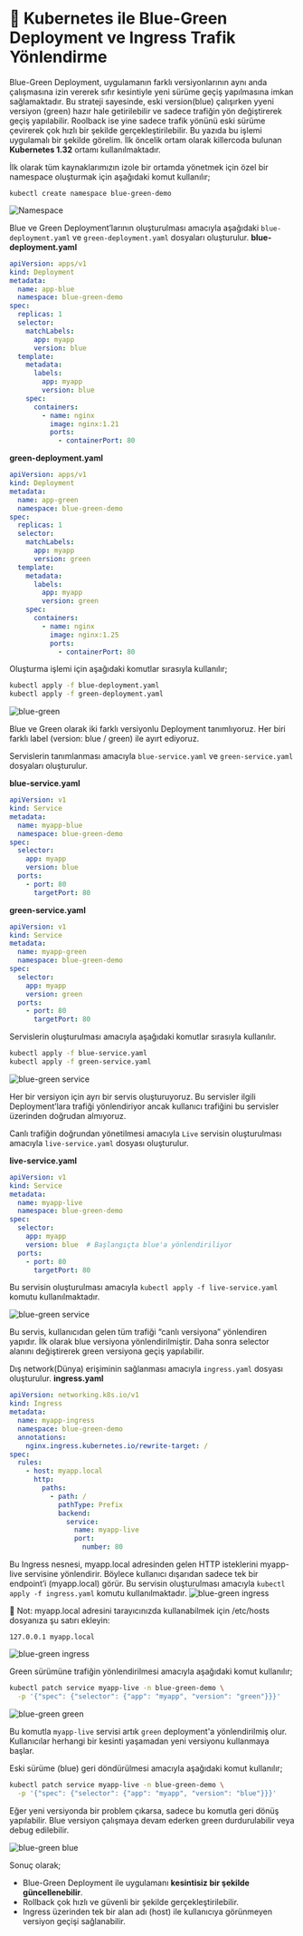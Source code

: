 # 🚀 Kubernetes ile Blue-Green Deployment ve Ingress Trafik Yönlendirme

Blue-Green Deployment, uygulamanın farklı versiyonlarının aynı anda çalışmasına izin vererek sıfır kesintiyle yeni sürüme geçiş yapılmasına imkan sağlamaktadır. Bu strateji sayesinde, eski version(blue) çalışırken yyeni versiyon (green) hazır hale getirilebilir ve sadece trafiğin yön değiştirerek geçiş yapılabilir. Roolback ise yine sadece trafik yönünü eski sürüme çevirerek çok hızlı bir şekilde gerçekleştirilebilir. Bu yazıda bu işlemi uygulamalı bir şekilde görelim. İlk öncelik ortam olarak killercoda bulunan **Kubernetes 1.32** ortamı kullanılmaktadır.

İlk olarak tüm kaynaklarımızın izole bir ortamda yönetmek için özel bir namespace oluşturmak için aşağıdaki komut kullanılır;

```
kubectl create namespace blue-green-demo
```
![Namespace](/img/Kubernetes_1.png)

Blue ve Green Deployment’larının oluşturulması amacıyla aşağıdaki ``blue-deployment.yaml`` ve ``green-deployment.yaml`` dosyaları oluşturulur.
**blue-deployment.yaml**
```yaml
apiVersion: apps/v1
kind: Deployment
metadata:
  name: app-blue
  namespace: blue-green-demo
spec:
  replicas: 1
  selector:
    matchLabels:
      app: myapp
      version: blue
  template:
    metadata:
      labels:
        app: myapp
        version: blue
    spec:
      containers:
        - name: nginx
          image: nginx:1.21
          ports:
            - containerPort: 80

```
**green-deployment.yaml**
```yaml
apiVersion: apps/v1
kind: Deployment
metadata:
  name: app-green
  namespace: blue-green-demo
spec:
  replicas: 1
  selector:
    matchLabels:
      app: myapp
      version: green
  template:
    metadata:
      labels:
        app: myapp
        version: green
    spec:
      containers:
        - name: nginx
          image: nginx:1.25
          ports:
            - containerPort: 80

```
Oluşturma işlemi için aşağıdaki komutlar sırasıyla kullanılır;

```bash
kubectl apply -f blue-deployment.yaml
kubectl apply -f green-deployment.yaml
```
![blue-green](/img/Kubernetes_2.png)

Blue ve Green olarak iki farklı versiyonlu Deployment tanımlıyoruz. Her biri farklı label (version: blue / green) ile ayırt ediyoruz.

Servislerin tanımlanması amacıyla ``blue-service.yaml`` ve ``green-service.yaml`` dosyaları oluşturulur. 

**blue-service.yaml**
```yaml
apiVersion: v1
kind: Service
metadata:
  name: myapp-blue
  namespace: blue-green-demo
spec:
  selector:
    app: myapp
    version: blue
  ports:
    - port: 80
      targetPort: 80

```
**green-service.yaml**
```yaml
apiVersion: v1
kind: Service
metadata:
  name: myapp-green
  namespace: blue-green-demo
spec:
  selector:
    app: myapp
    version: green
  ports:
    - port: 80
      targetPort: 80

```
Servislerin oluşturulması amacıyla aşağıdaki komutlar sırasıyla kullanılır. 

```bash
kubectl apply -f blue-service.yaml
kubectl apply -f green-service.yaml
```
![blue-green service](/img/Kubernetes_3.png)

Her bir versiyon için ayrı bir servis oluşturuyoruz. Bu servisler ilgili Deployment’lara trafiği yönlendiriyor ancak kullanıcı trafiğini bu servisler üzerinden doğrudan almıyoruz.

Canlı trafiğin doğrundan yönetilmesi amacıyla ``Live`` servisin oluşturulması amacıyla ``live-service.yaml`` dosyası oluşturulur.

**live-service.yaml**
```yaml
apiVersion: v1
kind: Service
metadata:
  name: myapp-live
  namespace: blue-green-demo
spec:
  selector:
    app: myapp
    version: blue  # Başlangıçta blue'a yönlendiriliyor
  ports:
    - port: 80
      targetPort: 80

```
Bu servisin oluşturulması amacıyla ``kubectl apply -f live-service.yaml`` komutu kullanılmaktadır. 

![blue-green service](/img/Kubernetes_4.png)

Bu servis, kullanıcıdan gelen tüm trafiği “canlı versiyona” yönlendiren yapıdır. İlk olarak blue versiyona yönlendirilmiştir. Daha sonra selector alanını değiştirerek green versiyona geçiş yapılabilir.

Dış network(Dünya) erişiminin sağlanması amacıyla ``ingress.yaml`` dosyası oluşturulur.
**ingress.yaml**
```yaml
apiVersion: networking.k8s.io/v1
kind: Ingress
metadata:
  name: myapp-ingress
  namespace: blue-green-demo
  annotations:
    nginx.ingress.kubernetes.io/rewrite-target: /
spec:
  rules:
    - host: myapp.local
      http:
        paths:
          - path: /
            pathType: Prefix
            backend:
              service:
                name: myapp-live
                port:
                  number: 80
```
Bu Ingress nesnesi, myapp.local adresinden gelen HTTP isteklerini myapp-live servisine yönlendirir. Böylece kullanıcı dışarıdan sadece tek bir endpoint’i (myapp.local) görür. Bu servisin oluşturulması amacıyla ``kubectl apply -f ingress.yaml`` komutu kullanılmaktadır.
![blue-green ingress](/img/Kubernetes_5.png)


📌 Not: myapp.local adresini tarayıcınızda kullanabilmek için /etc/hosts dosyanıza şu satırı ekleyin:

```
127.0.0.1 myapp.local
```
![blue-green ingress](/img/Kubernetes_6.png)

Green sürümüne trafiğin yönlendirilmesi amacıyla aşağıdaki komut kullanılır;

```bash
kubectl patch service myapp-live -n blue-green-demo \
  -p '{"spec": {"selector": {"app": "myapp", "version": "green"}}}'
```
![blue-green green](/img/Kubernetes_7.png)

Bu komutla ``myapp-live`` servisi artık ``green`` deployment'a yönlendirilmiş olur. Kullanıcılar herhangi bir kesinti yaşamadan yeni versiyonu kullanmaya başlar.

Eski sürüme (blue) geri döndürülmesi amacıyla aşağıdaki komut kullanılır;

```bash
kubectl patch service myapp-live -n blue-green-demo \
  -p '{"spec": {"selector": {"app": "myapp", "version": "blue"}}}'
```
Eğer yeni versiyonda bir problem çıkarsa, sadece bu komutla geri dönüş yapılabilir. Blue versiyon çalışmaya devam ederken green durdurulabilir veya debug edilebilir.

![blue-green blue](/img/Kubernetes_8.png)

Sonuç olarak;

* Blue-Green Deployment ile uygulamanı **kesintisiz bir şekilde güncellenebilir**.
* Rollback çok hızlı ve güvenli bir şekilde gerçekleştirilebilir.
* Ingress üzerinden tek bir alan adı (host) ile kullanıcıya görünmeyen versiyon geçişi sağlanabilir.
